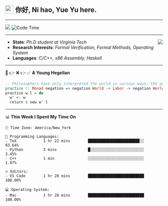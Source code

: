 <h2> <img style="vertical-align: text-bottom;" src=https://slackmojis.com/emojis/13253-yay-frog/download/ width=27> 你好, Ni hao, Yue Yu here. </h2>

---

![](https://shields.io/badge/dynamic/json?color=blue&amp;label=Visitors&amp;query=value&amp;url=https://api.countapi.xyz/hit/fishjump.fishjump) ![Code Time](https://img.shields.io/badge/Code%20Time-208%20hrs%2025%20mins-blue)

---

<img align='right' src=https://slackmojis.com/emojis/5264-coding/download> </td>

- **State**: *Ph.D student at Virginia Tech*
- **Research Interests**: *Formal Verification, Formal Methods, Operating System*
- **Languages**: *C/C++, x86 Assembly, Haskell*

---

🚫 👉 ❌ 👉 ✅ **A Young Hegelian**

``` haskell
-- Philosophers have only interpreted the world in various ways; the point is to change it.
practice :: Monad negation => negation World -> Labor -> negation World
practice w l = do
  w' <- w
  return $ new w' l
```

---


📊 **This Week I Spent My Time On** 

```text
🕑︎ Time Zone: America/New_York

💬 Programming Languages:
- TeX            1 hr 22 mins        ███████████████████████░░     93.64%
- Python         3 mins              █░░░░░░░░░░░░░░░░░░░░░░░░     3.45%
- C++            1 min               ░░░░░░░░░░░░░░░░░░░░░░░░░     1.97%

🔥 Editors:
- VS Code        1 hr 28 mins        █████████████████████████     100.00%

💻 Operating System:
- Mac            1 hr 28 mins        █████████████████████████     100.00%
```

